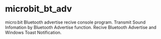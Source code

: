 # microbit_bt_adv
micro:bit Bluetooth advertise recive console program.
Transmit Sound Infomation by Bluetooth Advertise function.
Recive Bluetooth Advertise and Windows Toast Notification.
